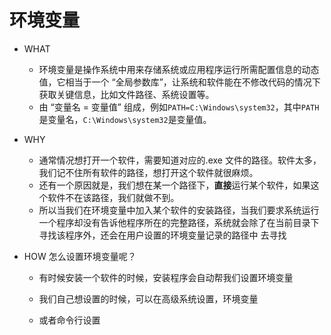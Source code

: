 #   环境变量

- WHAT 

  - 环境变量是操作系统中用来存储系统或应用程序运行所需配置信息的动态值，它相当于一个 “全局参数库”，让系统和软件能在不修改代码的情况下获取关键信息，比如文件路径、系统设置等。
  - 由 “变量名 = 变量值” 组成，例如`PATH=C:\Windows\system32`，其中`PATH`是变量名，`C:\Windows\system32`是变量值。

- WHY    

  - 通常情况想打开一个软件，需要知道对应的.exe  文件的路径。软件太多，我们记不住所有软件的路径，想打开这个软件就很麻烦。
  - 还有一个原因就是，我们想在某一个路径下，**直接**运行某个软件，如果这个软件不在该路径，我们就做不到。
  - 所以当我们在环境变量中加入某个软件的安装路径，当我们要求系统运行一个程序却没有告诉他程序所在的完整路径，系统就会除了在当前目录下寻找该程序外，还会在用户设置的环境变量记录的路径中 去寻找

- HOW 怎么设置环境变量呢？

  - 有时候安装一个软件的时候，安装程序会自动帮我们设置环境变量

  - 我们自己想设置的时候，可以在高级系统设置，环境变量

  - 或者命令行设置

    



